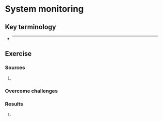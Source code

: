 # System monitoring


## Key terminology
 - ***


## Exercise
### Sources
1. 



### Overcome challenges


### Results

1. 